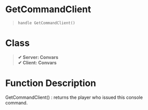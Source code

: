 # GetCommandClient
> `handle GetCommandClient()`
# Class
> __✔ Server: Convars__  
> __✔ Client: Convars__  
# Function Description
GetCommandClient() : returns the player who issued this console command.
